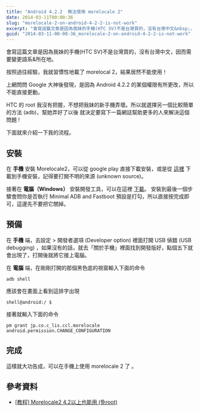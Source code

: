 ```yaml
---
title: "Android 4.2.2  無法使用 morelocale 2"
date: 2014-03-11T00:00:36
slug: "morelocale-2-on-android-4-2-2-is-not-work"
excerpt: "會寫這篇文章是因為我妹的手機(HTC SV)不是台灣買的，沒有台灣中文&nbsp;，因而需要變更語系&amp;&#8230;"
guid: "2014-03-11-00-00-36_morelocale-2-on-android-4-2-2-is-not-work"
---
```


會寫這篇文章是因為我妹的手機(HTC SV)不是台灣買的，沒有台灣中文，因而需要變更語系&所在地。

按照過往經驗，我就習慣性地載了 morelocal 2，結果居然不能使用！

上網問問 Google 大神後發現，是因為 Android 4.2.2 的某個權限有所更改，所以不能直接更動。

HTC 的 root 我沒有把握，不想把我妹的新手機弄壞。所以就選擇另一個比較簡單的方法 (adb)，幫她弄好了以後 就決定要寫下一篇網誌幫助更多的人來解決這個問題 !

下面就來介紹一下我的流程。

安裝
--

在 **手機** 安裝 Morelocale2，可以從 google play 直接下載安裝，或是從 [這裡](https://drive.google.com/file/d/0B6YVAgG89X87NEtPMWdHWXlxUEk/edit?usp=sharing) 下載到手機安裝，記得要打開不明的來源 (unknown source)。

接著在 **電腦（Windows）** 安裝開發工具，可以在這裡 [下載](https://drive.google.com/file/d/0B6YVAgG89X87ZXJ6M0ZiTGhhZDg/edit?usp=sharing)。 安裝到最後一個步驟會問你是否執行 Minimal ADB and Fastboot 預設是打勾，所以直接按完成即可，這邊先不要把它關掉。

預備
--

在 **手機** 端，去設定 > 開發者選項 (Developer option) 裡面打開 USB 偵錯 (USB debugging) ，如果沒有的話，就去「關於手機」裡面找到開發版好，點個五下就會出現了，打開後就將它接上電腦。

在 **電腦** 端，在剛剛打開的那個黑色底的視窗輸入下面的命令

```
adb shell
```

應該會在畫面上看到這排字出現

```
shell@android:/ $
```

接著就輸入下面的命令

```
pm grant jp.co.c_lis.ccl.morelocale android.permission.CHANGE_CONFIGURATION
```

完成
--

這樣就大功告成，可以在手機上使用 morelocale 2 了 。

參考資料
----

* [\[教程\] Morelocale2 4.2以上也能用 (免root)](http://apk.tw/forum.php?mod=viewthread&tid=378955&extra=page%3D1%26filter%3Dauthor%26orderby%3Ddateline%26orderby%3Ddateline)

